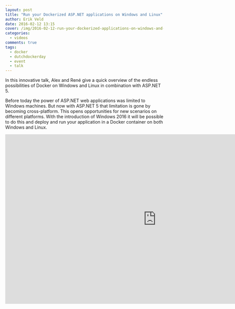 ```yaml
---
layout: post
title: "Run your Dockerized ASP.NET applications on Windows and Linux"
author: Erik Veld
date: 2016-02-12 13:15
cover: /img/2016-02-12-run-your-dockerized-applications-on-windows-and-linux/windows-video.png
categories:
  - videos
comments: true
tags:
  - docker
  - dutchdockerday
  - event
  - talk
---
```

In this innovative talk, Alex and René give a quick overview of the endless possibilities of Docker on Windows and Linux in combination with ASP.NET 5.

Before today the power of ASP.NET web applications was limited to Windows machines. But now with ASP.NET 5 that limitation is gone by becoming cross-platform. This opens opportunities for new scenarios on different platforms. With the introduction of Windows 2016 it will be possible to do this and deploy and run your application in a Docker container on both Windows and Linux.

<iframe
  width="960"
  height="540"
  src="http://www.youtube.com/embed/0Wjlql7Tp-g"
  frameborder="0"
  allowfullscreen>
</iframe>
